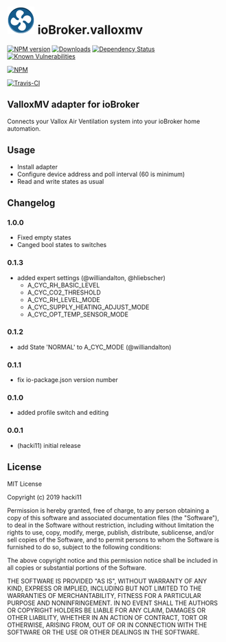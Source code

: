 <h1>
    <img src="admin/valloxmv.png" width="64"/>
    ioBroker.valloxmv
</h1>

[![NPM version](http://img.shields.io/npm/v/iobroker.valloxmv.svg)](https://www.npmjs.com/package/iobroker.valloxmv)
[![Downloads](https://img.shields.io/npm/dm/iobroker.valloxmv.svg)](https://www.npmjs.com/package/iobroker.valloxmv)
[![Dependency Status](https://img.shields.io/david/hacki11/iobroker.valloxmv.svg)](https://david-dm.org/hacki11/iobroker.valloxmv)
[![Known Vulnerabilities](https://snyk.io/test/github/hacki11/ioBroker.valloxmv/badge.svg)](https://snyk.io/test/github/hacki11/ioBroker.valloxmv)

[![NPM](https://nodei.co/npm/iobroker.valloxmv.png?downloads=true)](https://nodei.co/npm/iobroker.valloxmv/)

[![Travis-CI](http://img.shields.io/travis/hacki11/ioBroker.valloxmv/master.svg)](https://travis-ci.org/hacki11/ioBroker.valloxmv)

## ValloxMV adapter for ioBroker

Connects your Vallox Air Ventilation system into your ioBroker home automation.

## Usage
* Install adapter
* Configure device address and poll interval (60 is minimum)
* Read and write states as usual

## Changelog
### 1.0.0
* Fixed empty states
* Canged bool states to switches

### 0.1.3
* added expert settings (@williandalton, @hliebscher)
  * A_CYC_RH_BASIC_LEVEL
  * A_CYC_CO2_THRESHOLD
  * A_CYC_RH_LEVEL_MODE
  * A_CYC_SUPPLY_HEATING_ADJUST_MODE
  * A_CYC_OPT_TEMP_SENSOR_MODE

### 0.1.2
* add State 'NORMAL' to A_CYC_MODE (@williandalton)

### 0.1.1
* fix io-package.json version number

### 0.1.0
* added profile switch and editing

### 0.0.1
* (hacki11) initial release

## License
MIT License

Copyright (c) 2019 hacki11

Permission is hereby granted, free of charge, to any person obtaining a copy
of this software and associated documentation files (the "Software"), to deal
in the Software without restriction, including without limitation the rights
to use, copy, modify, merge, publish, distribute, sublicense, and/or sell
copies of the Software, and to permit persons to whom the Software is
furnished to do so, subject to the following conditions:

The above copyright notice and this permission notice shall be included in all
copies or substantial portions of the Software.

THE SOFTWARE IS PROVIDED "AS IS", WITHOUT WARRANTY OF ANY KIND, EXPRESS OR
IMPLIED, INCLUDING BUT NOT LIMITED TO THE WARRANTIES OF MERCHANTABILITY,
FITNESS FOR A PARTICULAR PURPOSE AND NONINFRINGEMENT. IN NO EVENT SHALL THE
AUTHORS OR COPYRIGHT HOLDERS BE LIABLE FOR ANY CLAIM, DAMAGES OR OTHER
LIABILITY, WHETHER IN AN ACTION OF CONTRACT, TORT OR OTHERWISE, ARISING FROM,
OUT OF OR IN CONNECTION WITH THE SOFTWARE OR THE USE OR OTHER DEALINGS IN THE
SOFTWARE.